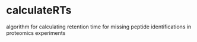 # calculateRTs
algorithm for calculating retention time for missing peptide identifications in proteomics experiments
